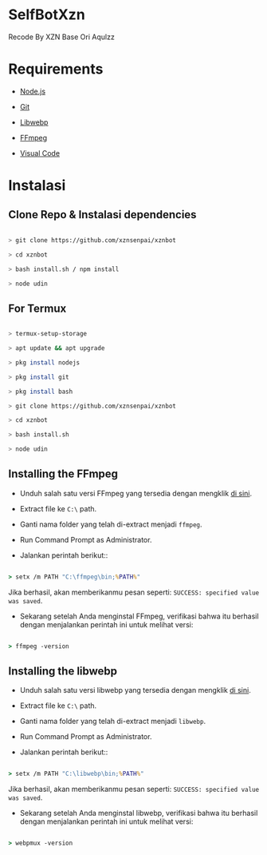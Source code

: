 # SelfBotXzn
Recode By XZN Base Ori Aqulzz
# Requirements

* [Node.js](https://nodejs.org/en/)

* [Git](https://git-scm.com/downloads)

* [Libwebp](https://developers.google.com/speed/webp/download)

* [FFmpeg](https://github.com/BtbN/FFmpeg-Builds/releases)

* [Visual Code](https://code.visualstudio.com)

# Instalasi

## Clone Repo & Instalasi dependencies

```bash

> git clone https://github.com/xznsenpai/xznbot

> cd xznbot

> bash install.sh / npm install

> node udin

```

## For Termux

```bash

> termux-setup-storage

> apt update && apt upgrade

> pkg install nodejs

> pkg install git

> pkg install bash

> git clone https://github.com/xznsenpai/xznbot

> cd xznbot

> bash install.sh

> node udin

```

## Installing the FFmpeg

* Unduh salah satu versi FFmpeg yang tersedia dengan mengklik [di sini](https://www.gyan.dev/ffmpeg/builds/).

* Extract file ke `C:\` path.

* Ganti nama folder yang telah di-extract menjadi `ffmpeg`.

* Run Command Prompt as Administrator.

* Jalankan perintah berikut::

```cmd

> setx /m PATH "C:\ffmpeg\bin;%PATH%"

```

Jika berhasil, akan memberikanmu pesan seperti: `SUCCESS: specified value was saved`.

* Sekarang setelah Anda menginstal FFmpeg, verifikasi bahwa itu berhasil dengan menjalankan perintah ini untuk melihat versi:

```cmd

> ffmpeg -version

```

## Installing the libwebp

* Unduh salah satu versi libwebp yang tersedia dengan mengklik [di sini](https://developers.google.com/speed/webp/download).

* Extract file ke `C:\` path.

* Ganti nama folder yang telah di-extract menjadi `libwebp`.

* Run Command Prompt as Administrator.

* Jalankan perintah berikut::

```cmd

> setx /m PATH "C:\libwebp\bin;%PATH%"

```

Jika berhasil, akan memberikanmu pesan seperti: `SUCCESS: specified value was saved`.

* Sekarang setelah Anda menginstal libwebp, verifikasi bahwa itu berhasil dengan menjalankan perintah ini untuk melihat versi:

```cmd

> webpmux -version

```
